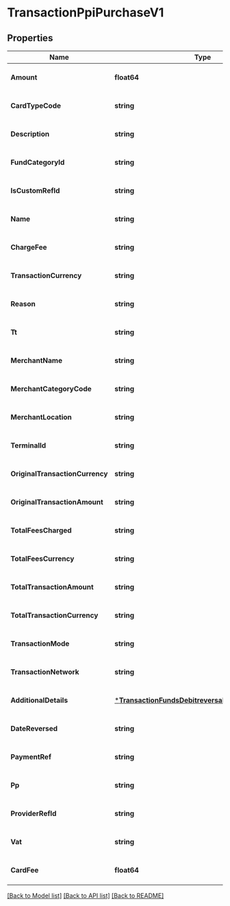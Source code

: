 # TransactionPpiPurchaseV1

## Properties
Name | Type | Description | Notes
------------ | ------------- | ------------- | -------------
**Amount** | **float64** |  | [optional] [default to null]
**CardTypeCode** | **string** |  | [optional] [default to null]
**Description** | **string** |  | [optional] [default to null]
**FundCategoryId** | **string** |  | [optional] [default to null]
**IsCustomRefId** | **string** |  | [optional] [default to null]
**Name** | **string** |  | [optional] [default to null]
**ChargeFee** | **string** |  | [optional] [default to null]
**TransactionCurrency** | **string** |  | [optional] [default to null]
**Reason** | **string** |  | [optional] [default to null]
**Tt** | **string** |  | [optional] [default to null]
**MerchantName** | **string** |  | [optional] [default to null]
**MerchantCategoryCode** | **string** |  | [optional] [default to null]
**MerchantLocation** | **string** |  | [optional] [default to null]
**TerminalId** | **string** |  | [optional] [default to null]
**OriginalTransactionCurrency** | **string** |  | [optional] [default to null]
**OriginalTransactionAmount** | **string** |  | [optional] [default to null]
**TotalFeesCharged** | **string** |  | [optional] [default to null]
**TotalFeesCurrency** | **string** |  | [optional] [default to null]
**TotalTransactionAmount** | **string** |  | [optional] [default to null]
**TotalTransactionCurrency** | **string** |  | [optional] [default to null]
**TransactionMode** | **string** |  | [optional] [default to null]
**TransactionNetwork** | **string** |  | [optional] [default to null]
**AdditionalDetails** | [***TransactionFundsDebitreversalV1AdditionalDetails**](Transaction_funds_debitreversal.v1_additional_details.md) |  | [optional] [default to null]
**DateReversed** | **string** |  | [optional] [default to null]
**PaymentRef** | **string** |  | [optional] [default to null]
**Pp** | **string** |  | [optional] [default to null]
**ProviderRefId** | **string** |  | [optional] [default to null]
**Vat** | **string** |  | [optional] [default to null]
**CardFee** | **float64** |  | [optional] [default to null]

[[Back to Model list]](../README.md#documentation-for-models) [[Back to API list]](../README.md#documentation-for-api-endpoints) [[Back to README]](../README.md)

